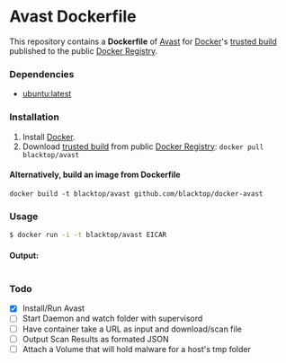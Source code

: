 Avast Dockerfile
=============

This repository contains a **Dockerfile** of [Avast](http://www.avast.com/registration-free-antivirus.php) for [Docker](https://www.docker.io/)'s [trusted build](https://index.docker.io/u/blacktop/avast/) published to the public [Docker Registry](https://index.docker.io/).

### Dependencies

* [ubuntu:latest](https://index.docker.io/_/ubuntu/)

### Installation

1. Install [Docker](https://www.docker.io/).
2. Download [trusted build](https://index.docker.io/u/blacktop/avast/) from public [Docker Registry](https://index.docker.io/): `docker pull blacktop/avast`

#### Alternatively, build an image from Dockerfile
`docker build -t blacktop/avast github.com/blacktop/docker-avast`

### Usage
```bash
$ docker run -i -t blacktop/avast EICAR
```
#### Output:
```bash

```
### Todo
- [x] Install/Run Avast
- [ ] Start Daemon and watch folder with supervisord
- [ ] Have container take a URL as input and download/scan file
- [ ] Output Scan Results as formated JSON
- [ ] Attach a Volume that will hold malware for a host's tmp folder
